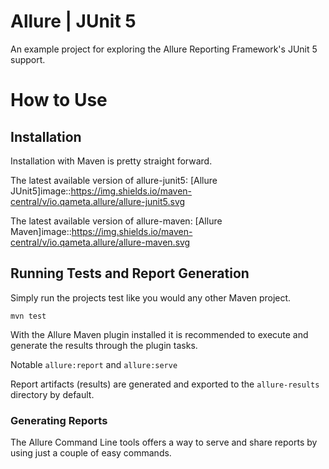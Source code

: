 # Allure | JUnit 5 
An example project for exploring the Allure Reporting Framework's JUnit 5 support.

# How to Use

## Installation
Installation with Maven is pretty straight forward.

The latest available version of allure-junit5: [Allure JUnit5]image::https://img.shields.io/maven-central/v/io.qameta.allure/allure-junit5.svg

The latest available version of allure-maven: [Allure Maven]image::https://img.shields.io/maven-central/v/io.qameta.allure/allure-maven.svg

## Running Tests and Report Generation
Simply run the projects test like you would any other Maven project.

```mvn test```

With the Allure Maven plugin installed it is recommended to execute and generate the results through the plugin tasks.

Notable ```allure:report``` and ```allure:serve```

Report artifacts (results) are generated and exported to the ```allure-results``` directory by default.

### Generating Reports
The Allure Command Line tools offers a way to serve and share reports by using just a couple of easy commands.


